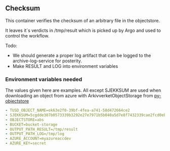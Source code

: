 ## Checksum

This container verifies the checksum of an arbitrary file in the objectstore.

It leaves it`s verdicts in /tmp/result which is picked up by Argo and used to control the workflow.

Todo:
 * We should generate a proper log artifact that can be logged to the archive-log-service for posterity.
 * Make RESULT and LOG into environment variables

### Environment variables needed
The values given here are examples.
All except SJEKKSUM are used when downloading an object from azure with ArkivverketObjectStorage from [py-objectstore](https://github.com/arkivverket/py-objectstore)

```yaml
- TUSD_OBJECT_NAME=ok63e2f0-39bf-4fea-a741-58d472664ce2
- SJEKKSUM=5cgdde307b0573339b3292e27e7971b5b040a5d7e8f7432339cae2fcd0eb936a
- OBJECTSTORE=abs
- BUCKET=bucket-storage
- OUTPUT_PATH_RESULT=/tmp/result
- OUTPUT_PATH_LOG=/tmp/log
- AZURE_ACCOUNT=myazureaccdev
- AZURE_KEY=secret
```
